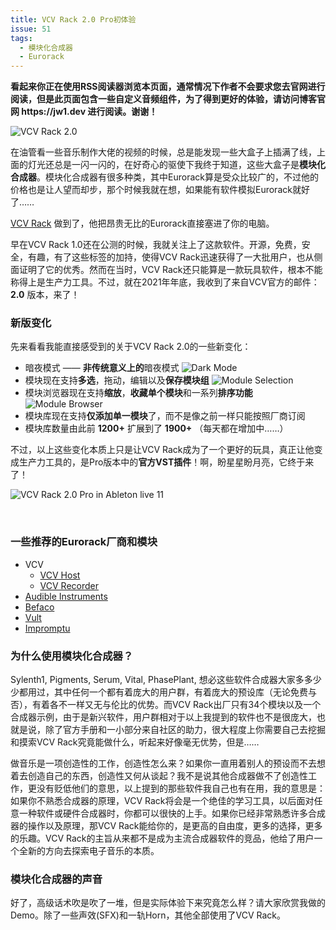 ```yaml
---
title: VCV Rack 2.0 Pro初体验
issue: 51
tags: 
  - 模块化合成器
  - Eurorack
---
```


<div class="sugg-back">
  <strong>看起来你正在使用RSS阅读器浏览本页面，通常情况下作者不会要求您去官网进行阅读，但是此页面包含一些自定义音频组件，为了得到更好的体验，请访问博客官网 https://jw1.dev 进行阅读。谢谢！</strong>
  <br>
</div>
  
![VCV Rack 2.0](https://blog-r2.jw1.dev/p_assets/202112/rack.jpg)
  
在油管看一些音乐制作大佬的视频的时候，总是能发现一些大盒子上插满了线，上面的灯光还总是一闪一闪的，在好奇心的驱使下我终于知道，这些大盒子是**模块化合成器**。模块化合成器有很多种类，其中Eurorack算是受众比较广的，不过他的价格也是让人望而却步，那个时候我就在想，如果能有软件模拟Eurorack就好了……

[VCV Rack](https://vcvrack.com/) 做到了，他把昂贵无比的Eurorack直接塞进了你的电脑。

早在VCV Rack 1.0还在公测的时候，我就关注上了这款软件。开源，免费，安全，有趣，有了这些标签的加持，使得VCV Rack迅速获得了一大批用户，也从侧面证明了它的优秀。然而在当时，VCV Rack还只能算是一款玩具软件，根本不能称得上是生产力工具。不过，就在2021年年底，我收到了来自VCV官方的邮件：**2.0** 版本，来了！

### 新版变化

先来看看我能直接感受到的关于VCV Rack 2.0的一些新变化：

- 暗夜模式 —— **非传统意义上的**暗夜模式
  ![Dark Mode](https://blog-r2.jw1.dev/p_assets/202112/img.png)
- 模块现在支持**多选**，拖动，编辑以及**保存模块组**
  ![Module Selection](https://blog-r2.jw1.dev/p_assets/202112/img_1.png)
- 模块浏览器现在支持**缩放**，**收藏单个模块**和一系列**排序功能**
  ![Module Browser](https://blog-r2.jw1.dev/p_assets/202112/img_2.png)
- 模块库现在支持**仅添加单一模块**了，而不是像之前一样只能按照厂商订阅
- 模块库数量由此前 **1200+** 扩展到了 **1900+** （每天都在增加中……）

不过，以上这些变化本质上只是让VCV Rack成为了一个更好的玩具，真正让他变成生产力工具的，是Pro版本中的**官方VST插件**！啊，盼星星盼月亮，它终于来了！

![VCV Rack 2.0 Pro in Ableton live 11](https://blog-r2.jw1.dev/p_assets/202112/rack-in-live-s.jpg)

<br>

### 一些推荐的Eurorack厂商和模块

- VCV
  - [VCV Host](https://library.vcvrack.com/VCV-Host)
  - [VCV Recorder](https://library.vcvrack.com/VCV-Recorder)
- [Audible Instruments](https://library.vcvrack.com/AudibleInstruments)
- [Befaco](https://library.vcvrack.com/Befaco)
- [Vult](https://library.vcvrack.com/VultModules)
- [Impromptu](https://library.vcvrack.com/ImpromptuModular)

### 为什么使用模块化合成器？

Sylenth1, Pigments, Serum, Vital, PhasePlant, 想必这些软件合成器大家多多少少都用过，其中任何一个都有着庞大的用户群，有着庞大的预设库（无论免费与否），有着各不一样又无与伦比的优势。而VCV Rack出厂只有34个模块以及一个合成器示例，由于是新兴软件，用户群相对于以上我提到的软件也不是很庞大，也就是说，除了官方手册和一小部分来自社区的助力，很大程度上你需要自己去挖掘和摸索VCV Rack究竟能做什么，听起来好像毫无优势，但是……

做音乐是一项创造性的工作，创造性怎么来？如果你一直用着别人的预设而不去想着去创造自己的东西，创造性又何从谈起？我不是说其他合成器做不了创造性工作，更没有贬低他们的意思，以上提到的那些软件我自己也有在用，我的意思是： 如果你不熟悉合成器的原理，VCV Rack将会是一个绝佳的学习工具，以后面对任意一种软件或硬件合成器时，你都可以很快的上手。如果你已经非常熟悉许多合成器的操作以及原理，那VCV Rack能给你的，是更高的自由度，更多的选择，更多的乐趣。VCV Rack的主旨从来都不是成为主流合成器软件的竞品，他给了用户一个全新的方向去探索电子音乐的本质。

### 模块化合成器的声音

好了，高级话术吹是吹了一堆，但是实际体验下来究竟怎么样？请大家欣赏我做的Demo。除了一些声效(SFX)和一轨Horn，其他全部使用了VCV Rack。

<app-audio src="https://blog-r2.jw1.dev/p_assets/202112/vcv-test.mp3" label="VCV Rack in action"></app-audio>  
